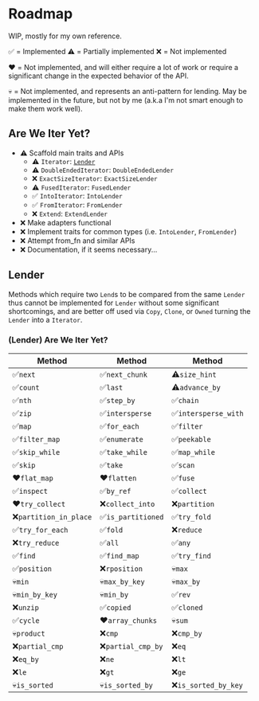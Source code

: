 # Roadmap

WIP, mostly for my own reference.

✅ = Implemented
⚠️ = Partially implemented
❌ = Not implemented

❤️ = Not implemented, and will either require a lot of work or require a significant change in the expected behavior of the API.

💀 = Not implemented, and represents an anti-pattern for lending. May be implemented in the future, but not by me (a.k.a I'm not smart enough to make them work well).

## Are We Iter Yet?

- ⚠️ Scaffold main traits and APIs
  - ⚠️ `Iterator`: [`Lender`](/##Lender)
  - ⚠️ `DoubleEndedIterator`: `DoubleEndedLender`
  - ❌ `ExactSizeIterator`: `ExactSizeLender`
  - ⚠️ `FusedIterator`: `FusedLender`
  - ✅ `IntoIterator`: `IntoLender`
  - ✅ `FromIterator`: `FromLender`
  - ❌ `Extend`: `ExtendLender`
- ❌ Make adapters functional
- ❌ Implement traits for common types (i.e. `IntoLender`, `FromLender`)
- ❌ Attempt from_fn and similar APIs
- ❌ Documentation, if it seems necessary...

## Lender

Methods which require two `Lend`s to be compared from the same `Lender` thus cannot be implemented for `Lender` without some significant shortcomings, and are better off used via `Copy`, `Clone`, or `Owned` turning the `Lender` into a `Iterator`.

### (Lender) Are We Iter Yet?

|Method|Method|Method|
|---   |---   |---   |
|✅`next`              |✅`next_chunk`        |⚠️`size_hint`         |
|✅`count`             |✅`last`              |⚠️`advance_by`        |
|✅`nth`               |✅`step_by`           |✅`chain`             |
|✅`zip`               |✅`intersperse`       |✅`intersperse_with`  |
|✅`map`               |✅`for_each`          |✅`filter`            |
|✅`filter_map`        |✅`enumerate`         |✅`peekable`          |
|✅`skip_while`        |✅`take_while`        |✅`map_while`         |
|✅`skip`              |✅`take`              |✅`scan`              |
|❤️`flat_map`          |❤️`flatten`           |✅`fuse`              |
|✅`inspect`           |✅`by_ref`            |✅`collect`           |
|❤️`try_collect`       |❌`collect_into`      |❌`partition`         |
|❌`partition_in_place`|✅`is_partitioned`    |✅`try_fold`          |
|✅`try_for_each`      |✅`fold`              |❌`reduce`            |
|❌`try_reduce`        |✅`all`               |✅`any`               |
|✅`find`              |✅`find_map`          |✅`try_find`          |
|✅`position`          |❌`rposition`         |💀`max`               |
|💀`min`               |💀`max_by_key`        |💀`max_by`            |
|💀`min_by_key`        |💀`min_by`            |✅`rev`               |
|❌`unzip`             |✅`copied`            |✅`cloned`            |
|✅`cycle`             |❤️`array_chunks`      |💀`sum`               |
|💀`product`           |❌`cmp`               |❌`cmp_by`            |
|❌`partial_cmp`       |❌`partial_cmp_by`    |❌`eq`                |
|❌`eq_by`             |❌`ne`                |❌`lt`                |
|❌`le`                |❌`gt`                |❌`ge`                |
|💀`is_sorted`         |💀`is_sorted_by`      |❌`is_sorted_by_key`  |
